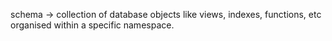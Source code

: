 schema -> collection of database objects like views, indexes, functions, etc organised within a specific namespace.


